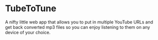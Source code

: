 # TubeToTune
A nifty little web app that allows you to put in multiple YouTube URLs and get back converted mp3 files so you can enjoy listening to them on any device of your choice.
